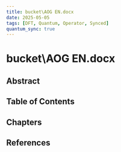 ```yaml
---
title: bucket\AOG EN.docx
date: 2025-05-05
tags: [DFT, Quantum, Operator, Synced]
quantum_sync: true
---
```

# bucket\AOG EN.docx

## Abstract

## Table of Contents

## Chapters

## References

